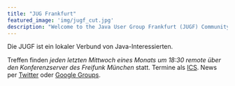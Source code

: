 ```yaml
---
title: "JUG Frankfurt"
featured_image: 'img/jugf_cut.jpg'
description: "Welcome to the Java User Group Frankfurt (JUGF) Community Site"
---
```

Die JUGF ist ein lokaler Verbund von Java-Interessierten.

Treffen finden _jeden letzten Mittwoch eines Monats um 18:30 remote über den Konferenzserver des Freifunk München_ statt.
Termine als [ICS](https://www.google.com/calendar/ical/ph4apb66ubb1gdt40rrnijaec8%40group.calendar.google.com/public/basic.ics). News per [Twitter](https://twitter.com/jugffm) oder [Google Groups](http://groups.google.de/group/jugf-java-user-group-frankfurt?hl=de).